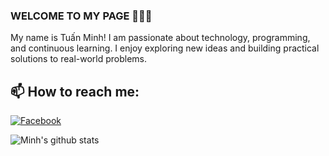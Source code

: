 ### WELCOME TO MY PAGE 👋👋👋
My name is Tuấn Minh! I am passionate about technology, programming, and continuous learning. I enjoy exploring new ideas and building practical solutions to real-world problems.


## 📫 How to reach me: 

[![Facebook](https://img.shields.io/badge/Facebook-%231877F2.svg?logo=Facebook&logoColor=white)](https://www.facebook.com/profile.php?id=100054202214509) 

![Minh's github stats](https://github-readme-stats-git-masterrstaa-rickstaa.vercel.app/api?username=only52hz&show_icons=true&theme=gruvbox&hide=contribs,prs&border_radius=0)



